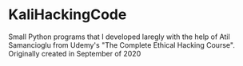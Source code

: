 # KaliHackingCode
Small Python programs that I developed laregly with the help of Atil Samancioglu from Udemy's "The Complete Ethical Hacking Course". Originally created in September of 2020
